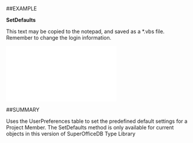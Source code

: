 
##EXAMPLE

**SetDefaults**

This text may be copied to the notepad, and saved as a *.vbs file. Remember to change the login information.

![](..\..\Examples\vbs\SOProjectMember.SetDefaults.vbs.txt)


##SUMMARY

Uses the UserPreferences table to set the predefined default settings for a Project Member. The SetDefaults method is only available for current objects in this version of SuperOfficeDB Type Library

